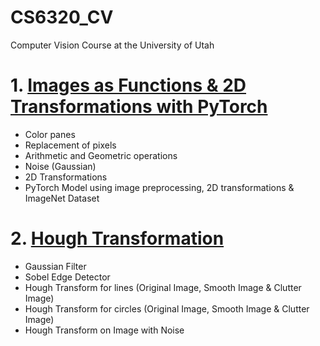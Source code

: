 # CS6320_CV
Computer Vision Course at the University of Utah

# 1. [Images as Functions & 2D Transformations with PyTorch](https://github.com/vishvadesai9/CS6320_CV/blob/main/proj1_6320/proj1_code/proj1.ipynb)
- Color panes
- Replacement of pixels
- Arithmetic and Geometric operations
- Noise (Gaussian)
- 2D Transformations
- PyTorch Model using image preprocessing, 2D transformations & ImageNet Dataset

# 2. [Hough Transformation](https://github.com/vishvadesai9/CS6320_CV/blob/main/proj2_6320/proj2_code/Project_2_CS6320.ipynb)
- Gaussian Filter
- Sobel Edge Detector
- Hough Transform for lines (Original Image, Smooth Image & Clutter Image)
- Hough Transform for circles (Original Image, Smooth Image & Clutter Image)
- Hough Transform on Image with Noise


